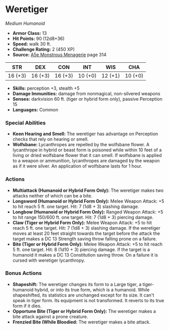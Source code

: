 # Weretiger

*Medium* *Humanoid*

- **Armor Class:** 13
- **Hit Points:** 90 (12d8+36)
- **Speed:** walk 30 ft.
- **Challenge Rating:** 2 (450 XP)
- **Source:** [A5e Monstrous Menagerie](https://enpublishingrpg.com/products/level-up-monstrous-menagerie-a5e) page 314

| STR | DEX | CON | INT | WIS | CHA |
| --- | --- | --- | --- | --- | --- |
| 16 (+3) | 16 (+3) | 16 (+3) | 10 (+0) | 12 (+1) | 10 (+0) |

- **Skills:** perception +3, stealth +5
- **Damage Immunities:** damage from nonmagical, non-silvered weapons
- **Senses:** darkvision 60 ft. (tiger or hybrid form only), passive Perception 15
- **Languages:** Common
### Special Abilities
- **Keen Hearing and Smell:** The weretiger has advantage on Perception checks that rely on hearing or smell.
- **Wolfsbane:** Lycanthropes are repelled by the wolfsbane flower. A lycanthrope in hybrid or beast form is poisoned while within 10 feet of a living or dried wolfsbane flower that it can smell. If wolfsbane is applied to a weapon or ammunition, lycanthropes are damaged by the weapon as if it were silver. An application of wolfsbane lasts for 1 hour.
### Actions
- **Multiattack (Humanoid or Hybrid Form Only):** The weretiger makes two attacks  neither of which can be a bite.
- **Longsword (Humanoid or Hybrid Form Only):** Melee Weapon Attack: +5 to hit  reach 5 ft.  one target. Hit: 7 (1d8 + 3) slashing damage.
- **Longbow (Humanoid or Hybrid Form Only):** Ranged Weapon Attack: +5 to hit  range 150/600 ft.  one target. Hit: 7 (1d8 + 3) piercing damage.
- **Claw (Tiger or Hybrid Form Only):** Melee Weapon Attack: +5 to hit  reach 5 ft.  one target. Hit: 7 (1d8 + 3) slashing damage. If the weretiger moves at least 20 feet straight towards the target before the attack  the target makes a DC 13 Strength saving throw  falling prone on a failure.
- **Bite (Tiger or Hybrid Form Only):** Melee Weapon Attack: +5 to hit  reach 5 ft.  one target. Hit: 8 (1d10 + 3) piercing damage. If the target is a humanoid  it makes a DC 13 Constitution saving throw. On a failure  it is cursed with weretiger lycanthropy.
### Bonus Actions
- **Shapeshift:** The weretiger changes its form to a Large tiger, a tiger-humanoid hybrid, or into its true form, which is a humanoid. While shapeshifted, its statistics are unchanged except for its size. It can't speak in tiger form. Its equipment is not transformed. It reverts to its true form if it dies.
- **Opportune Bite (Tiger or Hybrid Form Only):** The weretiger makes a bite attack against a prone creature.
- **Frenzied Bite (While Bloodied:** The weretiger makes a bite attack.


